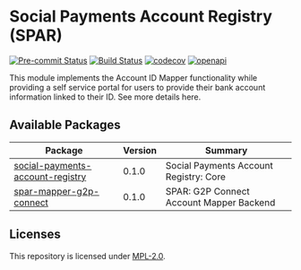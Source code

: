 # Social Payments Account Registry (SPAR)
[![Pre-commit Status](https://github.com/OpenG2P/social-payments-account-registry/actions/workflows/pre-commit.yml/badge.svg?branch=develop)](https://github.com/OpenG2P/social-payments-account-registry/actions/workflows/pre-commit.yml?query=branch%3Adevelop)
[![Build Status](https://github.com/OpenG2P/social-payments-account-registry/actions/workflows/test.yml/badge.svg?branch=develop)](https://github.com/OpenG2P/social-payments-account-registry/actions/workflows/test.yml?query=branch%3Adevelop)
[![codecov](https://codecov.io/gh/OpenG2P/social-payments-account-registry/branch/develop/graph/badge.svg)](https://codecov.io/gh/OpenG2P/social-payments-account-registry)
[![openapi](https://img.shields.io/badge/open--API-swagger-brightgreen)](https://validator.swagger.io/?url=https://raw.githubusercontent.com/OpenG2P/social-payments-account-registry/develop/api-docs/generated/openapi.json)

This module implements the Account ID Mapper functionality while providing a self service portal for users to provide their bank account information linked to their ID. See more details here.

## Available Packages

Package | Version | Summary
----- | ------- | -------
[social-payments-account-registry](social-payments-account-registry/) | 0.1.0 | Social Payments Account Registry: Core
[spar-mapper-g2p-connect](spar-mapper-g2p-connect/) | 0.1.0 | SPAR: G2P Connect Account Mapper Backend

## Licenses

This repository is licensed under [MPL-2.0](LICENSE).
